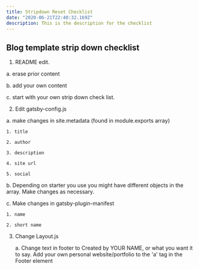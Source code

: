```yaml
---
title: Stripdown Reset Checklist
date: "2020-06-21T22:40:32.169Z"
description: This is the description for the checklist
---
```


## Blog template strip down checklist

1. README edit.

  a. erase prior content

  b. add your own content

  c. start with your own strip down check list.

2. Edit gatsby-config.js

  a. make changes in site.metadata (found in module.exports array)

    1. title

    2. author

    3. description

    4. site url

    5. social

  b. Depending on starter you use you might have different objects in the array. Make changes as necessary.

  c. Make changes in gatsby-plugin-manifest
  
    1. name
  
    2. short name

3. Change Layout.js
  
    a. Change text in footer to Created by YOUR NAME, or what you want it to say. Add your own personal website/portfolio to the 'a' tag in the 
    Footer element

